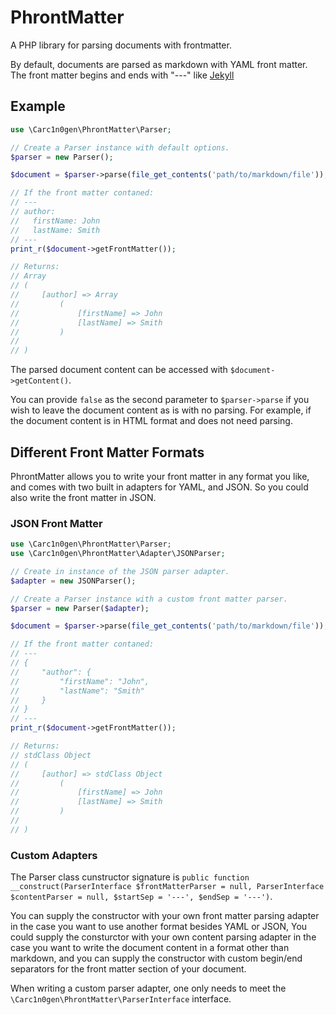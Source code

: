 # PhrontMatter

A PHP library for parsing documents with frontmatter.

By default, documents are parsed as markdown with YAML front matter.  The front 
matter begins and ends with "---" like <a href="http://jekyllrb.com/docs/frontmatter/" target="_blank">Jekyll</a>

## Example

```php
use \Carc1n0gen\PhrontMatter\Parser;

// Create a Parser instance with default options.
$parser = new Parser();

$document = $parser->parse(file_get_contents('path/to/markdown/file'));

// If the front matter contaned:
// ---
// author:
//   firstName: John
//   lastName: Smith
// ---
print_r($document->getFrontMatter());

// Returns:
// Array
// (
//     [author] => Array
//         (
//             [firstName] => John
//             [lastName] => Smith
//         )
// 
// )
```

The parsed document content can be accessed with `$document->getContent()`.

You can provide `false` as the second parameter to `$parser->parse` if you wish
to leave the document content as is with no parsing.  For example, if the document 
content is in HTML format and does not need parsing.

## Different Front Matter Formats

PhrontMatter allows you to write your front matter in any format you like, and comes with two built in
adapters for YAML, and JSON.  So you could also write the front matter in JSON.

### JSON Front Matter

```php
use \Carc1n0gen\PhrontMatter\Parser;
use \Carc1n0gen\PhrontMatter\Adapter\JSONParser;

// Create in instance of the JSON parser adapter.
$adapter = new JSONParser();

// Create a Parser instance with a custom front matter parser.
$parser = new Parser($adapter);

$document = $parser->parse(file_get_contents('path/to/markdown/file'));

// If the front matter contaned:
// ---
// {
// 	   "author": {
//         "firstName": "John",
//         "lastName": "Smith"
//     }
// }
// ---
print_r($document->getFrontMatter());

// Returns:
// stdClass Object
// (
//     [author] => stdClass Object
//         (
//             [firstName] => John
//             [lastName] => Smith
//         )
// 
// )
```

### Custom Adapters

The Parser class cunstructor signature is `public function __construct(ParserInterface $frontMatterParser = null, ParserInterface $contentParser = null, $startSep = '---', $endSep = '---')`.  

You can supply the constructor with your own front matter parsing adapter in the case you want to use another format besides YAML or JSON, You could supply the consturctor with your own content
parsing adapter in the case you want to write the document content in a format other than markdown, and you can supply the constructor with custom begin/end separators for the front matter
section of your document.

When writing a custom parser adapter, one only needs to meet the `\Carc1n0gen\PhrontMatter\ParserInterface` interface.